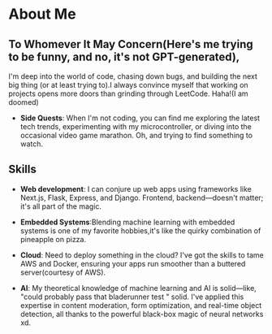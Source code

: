 # About Me

## To Whomever It May Concern(Here's me trying to be funny, and no, it's not GPT-generated),

  I'm deep into the world of code, chasing down bugs, and building the next big thing (or at least trying to).I always convince myself that working on projects opens more doors than grinding through LeetCode. Haha!(I am doomed)

- **Side Quests**: When I'm not coding, you can find me exploring the latest tech trends, experimenting with my microcontroller, or diving into the occasional video game marathon. Oh, and trying to find something to watch.

## Skills

- **Web development**: I can conjure up web apps using frameworks like Next.js, Flask, Express, and Django. Frontend, backend—doesn't matter; it's all part of the magic.

- **Embedded Systems**:Blending machine learning with embedded systems is one of my favorite hobbies,it's like the quirky combination of pineapple on pizza.

- **Cloud**: Need to deploy something in the cloud? I've got the skills to tame AWS and Docker, ensuring your apps run smoother than a buttered server(courtesy of AWS).

- **AI**: My theoretical knowledge of machine learning and AI is solid—like, "could probably pass that bladerunner test " solid. I've applied this expertise in content moderation, form optimization, and real-time object detection, all thanks to the powerful black-box magic of neural networks xd.



